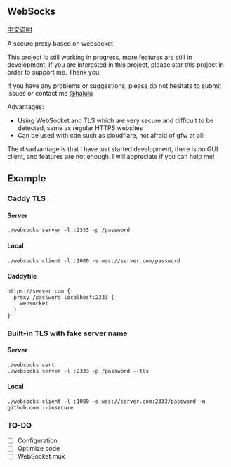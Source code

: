 ## WebSocks

[中文说明](https://github.com/lzjluzijie/websocks/blob/master/README-zh.md)

A secure proxy based on websocket.

This project is still working in progress, more features are still in development. If you are interested in this project, please star this project in order to support me. Thank you.

If you have any problems or suggestions, please do not hesitate to submit issues or contact me [@halulu](https://t.me/halulu)

Advantages:

- Using WebSocket and TLS which are very secure and difficult to be detected, same as regular HTTPS websites
- Can be used with cdn such as cloudflare, not afraid of gfw at all!

The disadvantage is that I have just started development, there is no GUI client, and features are not enough. I will appreciate if you can help me!

## Example

### Caddy TLS

#### Server
```
./websocks server -l :2333 -p /password
```

#### Local
```
./websocks client -l :1080 -s wss://server.com/password
```

#### Caddyfile
```
https://server.com {
  proxy /password localhost:2333 {
    websocket
  }
}
```

### Built-in TLS with fake server name

#### Server
```
./websocks cert
./websocks server -l :2333 -p /password --tls
```

#### Local
```
./websocks client -l :1080 -s wss://server.com:2333/password -n github.com --insecure
```

### TO-DO
 - [ ] Configuration
 - [ ] Optimize code
 - [ ] WebSocket mux
